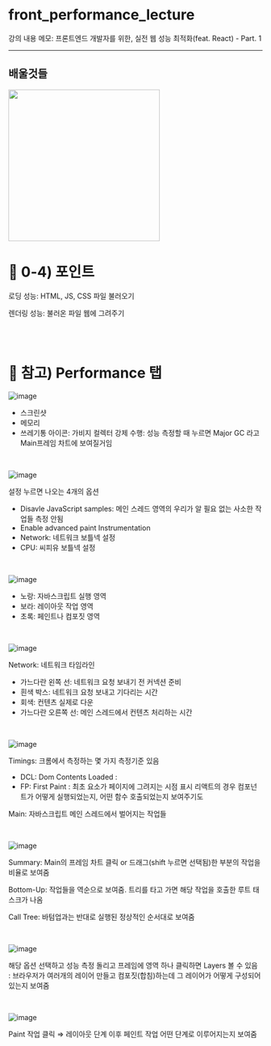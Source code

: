 # front_performance_lecture

강의 내용 메모: 프론트엔드 개발자를 위한, 실전 웹 성능 최적화(feat. React) - Part. 1

---

## 배울것들

<img src="https://user-images.githubusercontent.com/50893303/197386638-b66044fc-9f5f-44d8-bee8-45084c4f901b.png" width="300">

<br/>

# :book: 0-4) 포인트

로딩 성능: HTML, JS, CSS 파일 불러오기

렌더링 성능: 불러온 파일 웹에 그려주기

<br/>
<br/>

# 📖 참고) Performance 탭

![image](https://user-images.githubusercontent.com/50893303/201566739-3d2c4210-1611-4671-b3f4-bf4cebe691f7.png)

- 스크린샷
- 메모리
- 쓰레기통 아이콘: 가비지 컬렉터 강제 수행: 성능 측정할 때 누르면 Major GC 라고 Main프레임 차트에 보여질거임

<br/>

![image](https://user-images.githubusercontent.com/50893303/201566269-a9bf6df2-373f-406e-ace3-0d8ea10008e9.png)

설정 누르면 나오는 4개의 옵션

- Disavle JavaScript samples: 메인 스레드 영역의 우리가 알 필요 없는 사소한 작업들 측정 안됨
- Enable advanced paint Instrumentation
- Network: 네트워크 보틀넥 설정
- CPU: 씨피유 보틀넥 설정

<br/>

![image](https://user-images.githubusercontent.com/50893303/201563493-d400d6fd-c02a-4345-bd60-f2e99f58c9e2.png)

- 노랑: 자바스크립트 실행 영역
- 보라: 레이아웃 작업 영역
- 초록: 페인트나 컴포짓 영역

<br/>

![image](https://user-images.githubusercontent.com/50893303/201563627-8af1e6c4-e5c3-42b8-8e0f-285bf240ec20.png)

Network: 네트워크 타임라인

- 가느다란 왼쪽 선: 네트워크 요청 보내기 전 커넥션 준비
- 흰색 박스: 네트워크 요청 보내고 기다리는 시간
- 회색: 컨텐츠 실제로 다운
- 가느다란 오른쪽 선: 메인 스레드에서 컨텐츠 처리하는 시간

<br/>

![image](https://user-images.githubusercontent.com/50893303/201564113-e818f86b-5ce9-45cd-b549-e356d14aa08a.png)

Timings: 크롬에서 측정하는 몇 가지 측정기준 있음

- DCL: Dom Contents Loaded :
- FP: First Paint : 최초 요소가 페이지에 그려지는 시점 표시
  리액트의 경우 컴포넌트가 어떻게 실행되었는지, 어떤 함수 호출되었는지 보여주기도

Main: 자바스크립트 메인 스레드에서 벌어지는 작업들

<br/>

![image](https://user-images.githubusercontent.com/50893303/201564505-88d70d7f-527d-4417-8416-443ad4db22a2.png)

Summary: Main의 프레임 차트 클릭 or 드래그(shift 누르면 선택됨)한 부분의 작업을 비율로 보여줌

Bottom-Up: 작업들을 역순으로 보여줌. 트리를 타고 가면 해당 작업을 호출한 루트 태스크가 나옴

Call Tree: 바텀업과는 반대로 실행된 정상적인 순서대로 보여줌

<br/>

![image](https://user-images.githubusercontent.com/50893303/201565190-93845af8-e40c-478a-8bc8-f62cc9ae4f55.png)

해당 옵션 선택하고 성능 측정 돌리고 프레임에 영역 하나 클릭하면 Layers 볼 수 있음  
 : 브라우저가 여러개의 레이어 만들고 컴포짓(합침)하는데 그 레이어가 어떻게 구성되어 있는지 보여줌

<br/>

![image](https://user-images.githubusercontent.com/50893303/201565388-cce672a4-2cc1-4a0f-a980-f05ed054a07a.png)

Paint 작업 클릭 ⇒ 레이아웃 단계 이후 페인트 작업 어떤 단계로 이루어지는지 보여줌

<br/>
